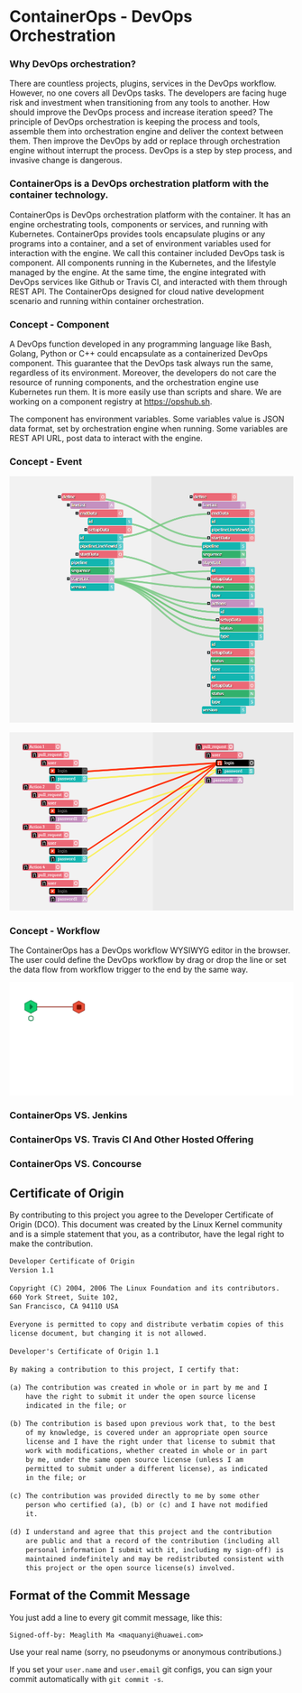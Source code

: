 # ContainerOps - DevOps Orchestration

### Why DevOps orchestration?

There are countless projects, plugins, services in the DevOps workflow. However, no one covers all DevOps tasks. The developers are facing huge risk and investment when transitioning from any tools to another. How should improve the DevOps process and increase iteration speed? The principle of DevOps orchestration is keeping the process and tools, assemble them into orchestration engine and deliver the context between them. Then improve the DevOps by add or replace through orchestration engine without interrupt the process. DevOps is a step by step process, and invasive change is dangerous.

### ContainerOps is a DevOps orchestration platform with the container technology.

ContainerOps is DevOps orchestration platform with the container. It has an engine orchestrating tools, components or services, and running with Kubernetes. ContainerOps provides tools encapsulate plugins or any programs into a container, and a set of environment variables used for interaction with the engine. We call this container included DevOps task is component. All components running in the Kubernetes, and the lifestyle managed by the engine. At the same time, the engine integrated with DevOps services like Github or Travis CI, and interacted with them through REST API. The ContainerOps designed for cloud native development scenario and running within container orchestration.

### Concept - Component 

A DevOps function developed in any programming language like Bash, Golang, Python or C++ could encapsulate as a containerized DevOps component. This guarantee that the DevOps task always run the same, regardless of its environment. Moreover, the developers do not care the resource of running components, and the orchestration engine use Kubernetes run them. It is more easily use than scripts and share. We are working on a component registry at https://opshub.sh.

The component has environment variables. Some variables value is JSON data format, set by orchestration engine when running. Some variables are REST API URL, post data to interact with the engine.

### Concept - Event

![Event Linking](docs/images/event-link.jpg)

![Event Conflict](docs/images/event-conflict.jpg)

### Concept - Workflow

The ContainerOps has a DevOps workflow WYSIWYG editor in the browser. The user could define the DevOps workflow by drag or drop the line or set the data flow from workflow trigger to the end by the same way.

![Workflow Running](docs/images/workflow-running.gif)

### ContainerOps VS. Jenkins

### ContainerOps VS. Travis CI And Other Hosted Offering 

### ContainerOps VS. Concourse 

## Certificate of Origin

By contributing to this project you agree to the Developer Certificate of
Origin (DCO). This document was created by the Linux Kernel community and is a
simple statement that you, as a contributor, have the legal right to make the
contribution. 

```
Developer Certificate of Origin
Version 1.1

Copyright (C) 2004, 2006 The Linux Foundation and its contributors.
660 York Street, Suite 102,
San Francisco, CA 94110 USA

Everyone is permitted to copy and distribute verbatim copies of this
license document, but changing it is not allowed.

Developer's Certificate of Origin 1.1

By making a contribution to this project, I certify that:

(a) The contribution was created in whole or in part by me and I
    have the right to submit it under the open source license
    indicated in the file; or

(b) The contribution is based upon previous work that, to the best
    of my knowledge, is covered under an appropriate open source
    license and I have the right under that license to submit that
    work with modifications, whether created in whole or in part
    by me, under the same open source license (unless I am
    permitted to submit under a different license), as indicated
    in the file; or

(c) The contribution was provided directly to me by some other
    person who certified (a), (b) or (c) and I have not modified
    it.

(d) I understand and agree that this project and the contribution
    are public and that a record of the contribution (including all
    personal information I submit with it, including my sign-off) is
    maintained indefinitely and may be redistributed consistent with
    this project or the open source license(s) involved.
```

## Format of the Commit Message

You just add a line to every git commit message, like this:

    Signed-off-by: Meaglith Ma <maquanyi@huawei.com>

Use your real name (sorry, no pseudonyms or anonymous contributions.)

If you set your `user.name` and `user.email` git configs, you can sign your
commit automatically with `git commit -s`.

